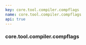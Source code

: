 ```yaml
---
key: core.tool.compiler.compflags
name: core.tool.compiler.compflags
api: true
---
```


### core.tool.compiler.compflags
